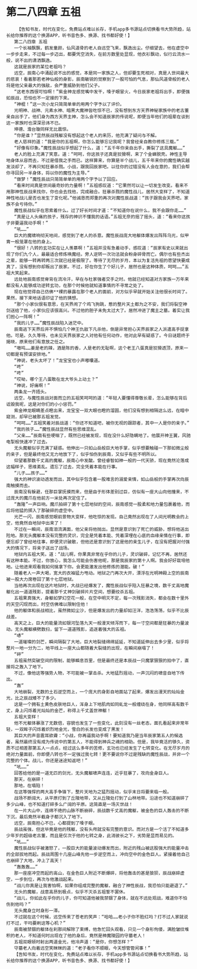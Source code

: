 # 第二八四章 五祖
        【告知书友，时代在变化，免费站点难以长存，手机app多书源站点切换看书大势所趋，站长给你推荐的这个换源APP，听书音色多、换源、找书都好使！】
       第二八四章 五祖
       一个长袖飘飘，鹤发童颜，仙风道骨的老人自远空飞来，飘逸出尘。仔细望去，他在虚空中一步步走来，不过每一步迈出，都要凭空消失，在前方数里处显现，他衣衫飘动，似行云流水一般，说不出的潇洒飘逸。
       这就是辰家的某位老祖吗？
       远空，辰南心中涌起说不出的感觉，本是同一家族之人，但却要生死相对，真是人世间最大的悲哀！看着那若老神仙般的身影，辰南敏锐的觉察到了一股可怕的气息，那仙风道骨般的老人将是他父亲最大的强敌，会严重威胁到他们父子。
       “这老东西很可怕啊！”紫金神龙感觉嘴中发干，嗓子眼冒火，今日辰家老祖将出手，即便强如辰战，恐怕也不一定接的下来。
       “神棍！”这一次小龙只简简单单的用两个字予以了评价。
       光明神、战神、元素水神、暗黑大魔神皆吃惊不已，没有想到东方天界神秘家族中的老古董亲自出手了。他们身为西方天界主神，怎么会不知道辰家的传说呢，即便当年他们的祖辈在谈到这一家族时也深深忌讳不已。
       坤德、澹台璇同样无比震惊。
       “你是谁？”显然辰战残躯没有想起这个老人的来历，他充满了疑问与不解。
       老人慈祥的道：“我是你的五祖啊，你怎么能够忘记我呢？我曾经亲自教你修炼三载。”
       “好像有印象。”魔性辰战似乎想起了什么，道：“五千年你亲自出手，撕裂了这具魔躯……”
       老人的脸上充满了笑意。道：“呵呵，你这孩子还真是狡猾啊，来了个金蝉脱壳。神性主导地身体从容而去，不过是借我之手而已。这样算来，你算是半个战儿，五千年来你的魔性确实越发淡却了，不再只知狂暴杀戮。小战，跟我回辰家吧。以往你的过错没有人会在意的，我们会帮你寻回另一半身体，将以你的魔性为主导。”
       “做梦！”魔性辰战只简简单单的用两个字予以了回应。
       “看来时间真是世间最奇妙的力量啊！”五祖感叹道：“它果然可以让一切发生改变。看来不用那神性辰战来找你，你也会去找他，完成融合。狂暴杀戮的魔性战儿，居然大变样了，不知道神性地战儿是否也发生了变化呢。”他诚恳而郑重的再次对魔性辰战道：“孩子跟我会天界吧，家族不会亏待你。”
       魔性辰战似乎在思索着什么。过了好长时间才道：“不知道你在说什么，我不会跟你走……”
       “真是让人头痛的孩子，残存的神识不懂我的话语。”五祖无奈的摇了摇头，道：“看来你这孩子非要逼我动手啊！”
       “吼……”
       巨大的魔啸响彻天地间，感觉到了老人的杀意。魔性辰战庞大地躯体爆发出阵阵乌光，似甲胄一般笼罩在他的身上。
       “很好！八转的玄功实在让人羡慕啊！”五祖并没有急着动手，感叹道：“辰家有史以来就出现了你们九个人，最最适合修炼唤魔经。旁人逆转一次功法就会粉身碎骨而亡。偶尔也有些杰出之辈，能够一转再转两三次就已经是极限了。等待了无尽的岁月，本以为复活先祖的愿望快要成真了，没有想到你却叛出了辰家。不过，好在你生了个好儿子，居然也是这种体质，呵呵……”五祖大笑起来。
       远处地辰南感觉脊背在流冷汗，早在与杜家强者交手之时。他就已经知道对方家族一万年来都没有人能够成功逆转玄功，在那个时候他就知道事情的不寻常之处了。
       现在他觉得自己仿佛**裸的暴露在那个老人的面前，对方似乎早就开始关注他很长时间了。果然，接下来地话语印证了他的猜想。
       “那个小家伙很有意思，在天界闹了个鸡飞狗跳，惹的整片天土都为之不安，我们将裂空神剑送给了他，小家伙应该很高兴。不过他的胆子未免太过大了。居然冲进了魔主之墓。着实让我们担心一阵啊！”
       “我的儿子……”魔性辰战陷入迷茫中。
       辰南逃下天界后并不惧怕几个神王仇敌下凡杀他，倒是异常担心天界辰家之人派遣高手捉拿他。可是。久久等待，也未见天界辰家之人对他有任何动作，他对此早有疑惑了。今日谜题终于揭晓，原来他们有意放之任之。
       “嗷呜……姜是老的辣，酒是陈的香，人是老的无耻啊，这个老王八蛋真是狡猾透顶，原来一切都是有预谋安排地。”
       “神说，老头太坏了！”龙宝宝也小声嘟囔道。
       “咚”
       “咚”
       “哎呦，哪个王八蛋敢在龙大爷头上动土？”
       “神说，好痛啊！”
       两条龙一齐捂头。
       远空，与魔性辰战对面而立的五祖笑呵呵的道：“年轻人要懂得尊敬长辈，怎么能够在背后诋毁我呢，这是对你们的小小惩罚。”
       紫金神龙眼睛差点瞪出来，龙宝宝一双大眼也瞪的溜圆，他们没有想到相隔这么远，在暗中窥测，却早已被那五祖发觉。
       “呵呵……”五祖笑着对辰战道：“你还不知道吧，被你无视的跟踪者，其中一人是你的亲子。”
       “我的孩子……”魔性辰战显然有些思维混乱。
       “父亲……”辰南有些哽咽了，既然已经被发现，现在没什么好隐瞒地了。他展开神王翼，风驰电掣般快速冲了过去。
       无头魔躯似乎充满了疑惑。他伸出一只如山岳般巨大地手掌，似乎想要触碰一下那如微尘般的亲子，但是最终他又无力地放下了，似乎怕伤到辰南，又似乎有些不明所以。
       仰望着那数千丈高的魔躯，辰南心中发酸。曾经睿智如神一般的一代天骄，现在竟然沦落成这幅样子，思维紊乱。遗忘了过去，完全凭着本能在行事。
       “儿子……孩子……”
       强大的神识波动透发而出，其中似乎包含着一股难言的溺爱亲情，如山岳般的手掌再次向辰南触摸而去。
       辰南没有躲避，任那巨掌抚摸而来，但是由于形体差别过巨，仿似有一座大山向他撞来，不过庞大的魔爪在他前方一米处再次定住了。
       “轰隆”一声巨响。魔爪拍碎了第十七层地狱的空间，辰南感觉一股柔和地力量包裹着他，而后将他猛的掷入了那破碎的虚空中。
       光芒一闪，辰南感觉眼前景物大变样，他吃惊的发现。自己竟然出现在了人间光明教会的上空，他竟然自地狱中出来了！
       不过在一瞬间，辰南泪流满面，他父亲将他抛出。显然是意识到了死亡的威胁，想将他送出险地。那无头魔躯本没有完整的灵识，完全是凭着本能、凭着深埋在心底的血缘亲情在行事，即便忘却了曾经地往事，即便灵识破散，但他还是意识到了这是他的亲生儿子，在没有把握对付强大的情况下，将亲子送出了战场。
       地狱内五祖大笑。道：“战儿啊，你果真非常在乎你的儿子，灵识破碎，记忆不再，居然还有这种本能。不过，你放心，我怎么可能会伤害他呢，那是我辰家的第十人啊。我会好好栽培他地。让他进来观看我如何擒拿下你。会更能激发出他修炼的潜能。破！”
       随着老人一声大喝，宽大的衣袖猛力甩动。地狱之门再次大开，漂浮在光明神殿上空的辰南被一股大力席卷回了第十七层地狱。
       当他再次出现在这片地狱时，大战已经爆发了，魔性辰战似乎陷入狂暴之境，数千丈高地魔躯化出一道道残影，提着那千丈神剑破碎片片空间，想要绞杀五祖。
       五祖果真强大，身躯如梦幻空花一般，在空中明灭不定，每一次残影消失，都会在数十里外的天空闪现而出，时空仿佛难以限制住他！
       他的躯体和辰战相比，虽然微如尘沙，但是爆发出的力量却如汪洋，浩浩荡荡，似乎不比辰战差。
       高天之上，巨大的能量流如银河坠落九天一般漫天倾泻而下，每一寸空间都是狂暴的力量波动。无头魔躯横劈数扫，留下一道道残影，追逐着强大的五祖。
       “哧”
       一道璀璨的剑芒，瞬间隔裂了大地，巨大地裂缝绵绵延延，不知道延伸出去多少里，似乎将整片一地一分为二，地平线上一座大山都随着大裂缝的出现，在瞬间崩塌了！
       “砰”
       五祖虽然突破空间的限制，能够瞬息百里，但是最终还是本辰战一只魔掌狠狠的拍中了，直接将之轰入了地下。
       不过，像他这等强势人物，不可能被一掌击杀。大地猛烈摇动，一声沉闷的啸音自地下传出。
       “轰”
       大地崩裂，无数的土石逆空而上，一个庞大的身影自地面站了起来，爆发出漫天的灿灿金光，比之辰战矮不了多少。
       这是一个拥有土黄色皮肤地巨人，浑身上下地肌肉如同虬龙一般缠绕在身，他同样高有数千丈，身上闪烁着光灿灿的金芒，称得上千丈盖世神躯！
       五祖大变样！
       他不光躯体暴涨了无数倍，容貌也发生了一些变化，此刻没有一丝老态，面孔看起来非常年轻，一双眸子闪烁着炽烈地金光，雪白的长发也变成了黑发！
       其巨大的声音震耳欲聋：“小战，你再逼我动手啊！要知道我乃是当年辰家第五人的候选者，虽然最终没有成为传说中的第五人，不能得到神兵之魂的相助。但是，我毕竟活的够久，资质不过相差那第五人一点点，经过这么多年的苦修，玄功也已经发生了七转变化。在无尽岁月的绝对力量面前，你即便八转也不一定强过我七转！更不要说你不过是残缺的魔性辰战，并非一个完整的个体。战儿，你还是迷途知返吧！”
       “吼……”
       回答给他的是一道无匹的剑光，无头魔躯啸声连连，近乎狂暴了，攻向金身巨人。
       那天，在崩碎！
       那地，在塌陷！
       在这等强悍的两大高手争锋下，整片天地为之猛烈摇动，似乎末日将要来临一般。
       战场不断阔大，从平原打到了丘陵地带，又从丘陵处打到了山林地带。沿途也不知道崩碎了多少山峰，也不知道打碎多么广阔的平原。这简直是一场灭世战！
       在一片大山中，连绵不绝的山脉不断崩碎，辰战数千丈高的魔躯，被金色的巨人轰击的不断下沉，最后竟然半截身子都沉入了地下。
       远空，辰南担心不已，心都提到了嗓子眼。
       辰战虽强，但这毕竟是他的残躯，没有头颅就没有完整的意识。而对方是一个活了不知道多少年岁的超级老古董，而且是仅次于他的七转之身，此消彼长之下，劣势是显而易见的。
       “吼……”
       魔性辰战似乎被激怒了，一股巨大的能量波动爆发而出，附近的残山被这股强大的能量冲击的全部拔地而起。辰战周围十几座山峰先他一步逆空而上，冲向空中的金色巨人。紧接着他自己也崩碎了大地，冲上了高天！
       “轰轰轰……”
       那一座座冲空而起的高山，在金色巨人附近不断爆碎，将他轰击的甚是狼狈，辰战崩碎虚空，一步到位，再次与他激战起来。
       “战儿你真是让我害怕啊，如果你组成完整的魔躯，融合了神性辰战，我恐怕只能避退了。”
       无头的魔躯，战意高昂到极点，似乎不灭杀五祖誓不罢休。
       “战儿，你如此在乎你的儿子，你可知道他被我禁锢了身体，就在不远处观战，难道你不怕伤到他吗？”
       无头魔身立时身形一滞。
       不过就在这个时候，远空传来了苍老的笑声：“哈哈……老小子你不脸红吗？打不过人家就说打不过，干吗要刷这等心机？”
       辰南被禁锢的躯体在刹那间解除了束缚，他急忙回头观看，只见一个身形佝偻，满脸皱纹堆积的老人，不知道何时出现在了他的身后，竟然是神魔陵园的守墓老人！
       五祖双眼顿时射出两道金光，他冷声道：“是你，你想怎样？”
       守墓老人向着远空笑眯眯的道：“老子看你不顺眼，今天想管管闲事！”
       【告知书友，时代在变化，免费站点难以长存，手机app多书源站点切换看书大势所趋，站长给你推荐的这个换源APP，听书音色多、换源、找书都好使！】